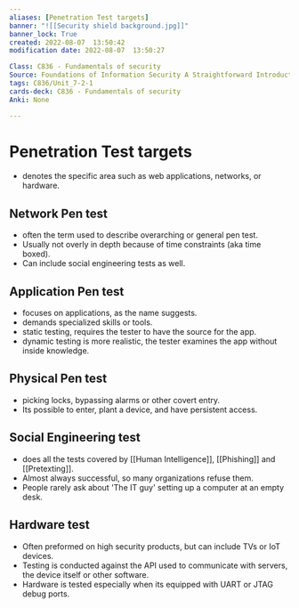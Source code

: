 ```yaml
---
aliases: [Penetration Test targets]
banner: "![[Security shield background.jpg]]"
banner_lock: True
created: 2022-08-07  13:50:42
modification date: 2022-08-07  13:50:27

Class: C836 - Fundamentals of security
Source: Foundations of Information Security A Straightforward Introduction
tags: C836/Unit_7-2-1
cards-deck: C836 - Fundamentals of security
Anki: None

---
```


# Penetration Test targets
- denotes the specific area such as web applications, networks, or hardware.
## Network Pen test
- often the term used to describe overarching or general pen test.
- Usually not overly in depth because of time constraints (aka time boxed).
- Can include social engineering tests as well.
## Application Pen test
- focuses on applications, as the name suggests.
- demands specialized skills or tools.
- static testing, requires the tester to have the source for the app.
- dynamic testing is more realistic, the tester examines the app without inside knowledge.
## Physical Pen test
- picking locks, bypassing alarms or other covert entry.
- Its possible to enter, plant a device, and have persistent access.
## Social Engineering test
- does all the tests covered by [[Human Intelligence]], [[Phishing]] and [[Pretexting]].
- Almost always successful, so many organizations refuse them.
- People rarely ask about 'The IT guy' setting up a computer at an empty desk.
## Hardware test
- Often preformed on high security products, but can include TVs or IoT devices.
- Testing is conducted against the API used to communicate with servers, the device itself or other software.
- Hardware is tested especially when its equipped with UART or JTAG debug ports.